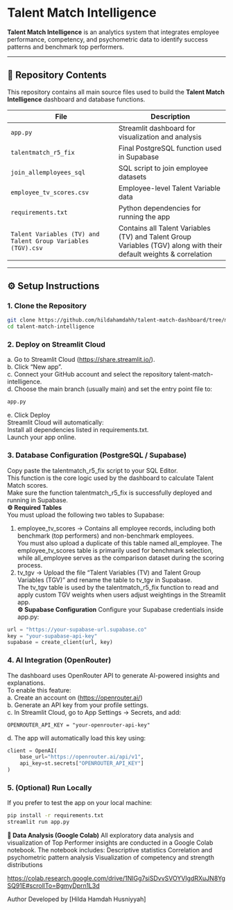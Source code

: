 # Talent Match Intelligence

**Talent Match Intelligence** is an analytics system that integrates employee performance, competency, and psychometric data to identify success patterns and benchmark top performers.

---

## 📁 Repository Contents

This repository contains all main source files used to build the **Talent Match Intelligence** dashboard and database functions.

| File | Description |
|------|--------------|
| `app.py` | Streamlit dashboard for visualization and analysis |
| `talentmatch_r5_fix` | Final PostgreSQL function used in Supabase |
| `join_allemployees_sql` | SQL script to join employee datasets |
| `employee_tv_scores.csv` | Employee-level Talent Variable data |
| `requirements.txt` | Python dependencies for running the app |
| `Talent Variables (TV) and Talent Group Variables (TGV).csv` | Contains all Talent Variables (TV) and Talent Group Variables (TGV) along with their default weights & correlation |

---

## ⚙️ Setup Instructions

### 1. Clone the Repository
```bash
git clone https://github.com/hildahamdahh/talent-match-dashboard/tree/main
cd talent-match-intelligence
```

### 2. Deploy on Streamlit Cloud
a. Go to Streamlit Cloud (https://share.streamlit.io/).    
b. Click “New app”.  
c. Connect your GitHub account and select the repository talent-match-intelligence.  
d. Choose the main branch (usually main) and set the entry point file to:
```bash
app.py
```
e. Click Deploy  
Streamlit Cloud will automatically:  
Install all dependencies listed in requirements.txt.  
Launch your app online.  

### 3. Database Configuration (PostgreSQL / Supabase)
Copy paste the talentmatch_r5_fix script to your SQL Editor.  
This function is the core logic used by the dashboard to calculate Talent Match scores.  
Make sure the function talentmatch_r5_fix is successfully deployed and running in Supabase.  
**⚙️ Required Tables**  
You must upload the following two tables to Supabase:  
1. employee_tv_scores → Contains all employee records, including both benchmark (top performers) and non-benchmark employees.  
You must also upload a duplicate of this table named all_employee. The employee_tv_scores table is primarily used for benchmark selection, while all_employee serves as the comparison dataset during the scoring process.  
2. tv_tgv → Upload the file “Talent Variables (TV) and Talent Group Variables (TGV)” and rename the table to tv_tgv in Supabase.  
The tv_tgv table is used by the talentmatch_r5_fix function to read and apply custom TGV weights when users adjust weightings in the Streamlit app.  
**⚙️ Supabase Configuration**
Configure your Supabase credentials inside app.py:  
```python
url = "https://your-supabase-url.supabase.co"
key = "your-supabase-api-key"
supabase = create_client(url, key)
``` 

### 4. AI Integration (OpenRouter)
The dashboard uses OpenRouter API to generate AI-powered insights and explanations.  
To enable this feature:  
a. Create an account on (https://openrouter.ai/)  
b. Generate an API key from your profile settings.  
c. In Streamlit Cloud, go to App Settings → Secrets, and add:  
```
OPENROUTER_API_KEY = "your-openrouter-api-key"
```
d. The app will automatically load this key using:
```python
client = OpenAI(
    base_url="https://openrouter.ai/api/v1",
    api_key=st.secrets["OPENROUTER_API_KEY"]
)
```

### 5. (Optional) Run Locally
If you prefer to test the app on your local machine:
```bash
pip install -r requirements.txt
streamlit run app.py
```

**📁 Data Analysis (Google Colab)**
All exploratory data analysis and visualization of Top Performer insights are conducted in a Google Colab notebook.
The notebook includes:
Descriptive statistics
Correlation and psychometric pattern analysis
Visualization of competency and strength distributions

https://colab.research.google.com/drive/1NIGg7siSDvvSVOYVIgdRXuJN8YgSQ91E#scrollTo=BgmyDprn1L3d

Author
Developed by [Hilda Hamdah Husniyyah]
